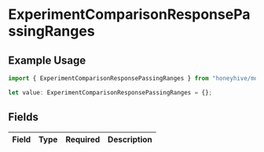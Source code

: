 # ExperimentComparisonResponsePassingRanges

## Example Usage

```typescript
import { ExperimentComparisonResponsePassingRanges } from "honeyhive/models/components";

let value: ExperimentComparisonResponsePassingRanges = {};
```

## Fields

| Field       | Type        | Required    | Description |
| ----------- | ----------- | ----------- | ----------- |